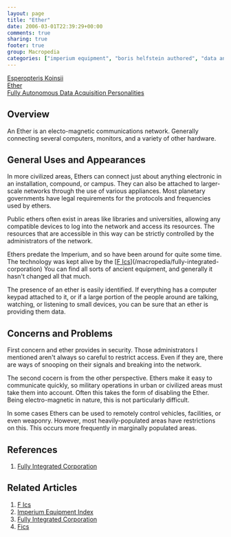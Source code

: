```yaml
---
layout: page
title: "Ether"
date: 2006-03-01T22:39:29+00:00
comments: true
sharing: true
footer: true
group: Macropedia
categories: ["imperium equipment", "boris helfstein authored", "data and communications equipment"]
---
```


<div class='row'>
	<div class='col-md-4'><a href='/macropedia/esperopteris-koinsii'>Esperopteris Koinsii</a></div>
	<div class='col-md-4'><a href='/macropedia/ether'>Ether</a></div>
	<div class='col-md-4'><a href='/macropedia/f-ad-ap'>Fully Autonomous Data Acquisition Personalities </a></div>
</div>


## Overview

An Ether is an electo-magnetic communications network. Generally connecting several computers, monitors, and a variety of other hardware.

## General Uses and Appearances

In more civilized areas, Ethers can connect just about anything electronic in an installation, compound, or campus. They can also be attached to larger-scale networks through the use of various appliances. Most planetary governments have legal requirements for the protocols and frequencies used by ethers.

Public ethers often exist in areas like libraries and universities, allowing any compatible devices to log into the network and access its resources. The resources that are accessible in this way can be strictly controlled by the administrators of the network.  

Ethers predate the Imperium, and so have been around for quite some time. The technology was kept alive by the [[F Ics](/macropedia/f-ics)](/macropedia/fully-integrated-corporation) You can find all sorts of ancient equipment, and generally it hasn't changed all that much.

The presence of an ether is easily identified. If everything has a computer keypad attached to it, or if a large portion of the people around are talking, watching, or listening to small devices, you can be sure that an ether is providing them data. 

## Concerns and Problems

First concern and ether provides in security. Those administrators I mentioned aren't always so careful to restrict access. Even if they are, there are ways of snooping on their signals and breaking into the network.

The second cocern is from the other perspective. Ethers make it easy to communicate quickly, so military operations in urban or civilized areas must take them into account. Often this takes the form of disabling the Ether. Being electro-magnetic in nature, this is not particularly difficult.

In some cases Ethers can be used to remotely control vehicles, facilities, or even weaponry. However, most heavily-populated areas have restrictions on this. This occurs more frequently in marginally populated areas.

## References
1. [Fully Integrated Corporation](/macropedia/fully-integrated-corporation)

## Related Articles

1. [F Ics](/macropedia/f-ics)
2. [Imperium Equipment Index](/macropedia/imperium-equipment-index)
3. [Fully Integrated Corporation](/macropedia/fully-integrated-corporation)
4. [Fics](/macropedia/fully-integrated-corporation)



  
